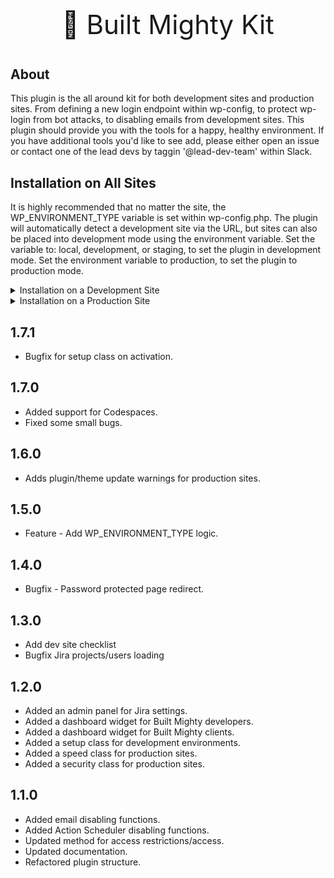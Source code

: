 <p align="center" style="font-size:42px !important;">🚀 Built Mighty Kit</p>

## About
This plugin is the all around kit for both development sites and production sites. From defining a new login endpoint within wp-config, to protect wp-login from bot attacks, to disabling emails from development sites. This plugin should provide you with the tools for a happy, healthy environment. If you have additional tools you'd like to see add, please either open an issue or contact one of the lead devs by taggin '@lead-dev-team' within Slack.

## Installation on All Sites
It is highly recommended that no matter the site, the WP_ENVIRONMENT_TYPE variable is set within wp-config.php. The plugin will automatically detect a development site via the URL, but sites can also be placed into development mode using the environment variable. Set the variable to: local, development, or staging, to set the plugin in development mode. Set the environment variable to production, to set the plugin to production mode.

<details>
  <summary>Installation on a Development Site</summary>
  
  ### What is a development site?
  Development sites are detected automatically by the plugin, by parsing whether or not the URL is a builtmighty.com or mightyrhino.net URL. Development sites can also be defined by setting WP_ENVIRONMENT_TYPE to either: local, development, or staging.

  If a development site is detected, the following takes place:

  1. On activation:
     * Disables external connections via WP_HTTP_BLOCK_EXTERNAL.
     * Disables indexing for SEO purposes.
     * Disables bad plugins within development environments.
     * Updates customer emails from user@email.com to user.RANDOMSTRING@builtmighty.com.
  2. While running, the plugin does the following:
     * Adds a dashboard development widget with: server data, GitHub repo data, as well as a list of any disabled plugins.
     * Disables the Action Scheduler.
     * Disables emails by setting the 'to' address to developers@builtmighty.com.
     * Disables access to the default WordPress admin when `BUILT_ENDPOINT` is set. Example: `define( 'BUILT_ENDPOINT', 'access' );`.
     * Disables access to WordPress, for non-logged in users when `BUILT_ACCESS` is set to true. Example: `define( 'BUILT_ACCESS', true );`.

  The plugin also does some other items, which it also does on production sites as well.

</details>

<details>
  <summary>Installation on a Production Site</summary>
  
  ### What is a production site?
  Production sites are any live, on the web, available sites for customers. For production sites, the plugin does the following:

  1. Access:
     * Disables access to the default WordPress admin when `BUILT_ENDPOINT` is set. Example: `define( 'BUILT_ENDPOINT', 'access' );`.
  2. While running, the plugin does the following:
     * Adds a dashboard development widget for Built Mighty developers with: server data, GitHub repo data, as well as a list of any disabled plugins.
     * Adds a notification warning a user to not update a plugin or theme. It does allow the user to continue with updating, but it also allows them to back out and stop the update.
     * Adds a dashboard widget for Built Mighty clients with: a welcome message, a Jira issue creation form, project manager contact form, and GitHub repo data. 
     * Adds some security enhancements like: diables XML-RPC, removes WordPress version numbers, removes specific login errors, and removes user enumeration.
     * Adds some speed enhancements like: dequeues emojis, updates heartbeat timing, updates post revisions, changes action scheduler retention period, and removes junk dashboard widgets.
  
</details>

## 1.7.1
* Bugfix for setup class on activation.

## 1.7.0
* Added support for Codespaces.
* Fixed some small bugs.

## 1.6.0
* Adds plugin/theme update warnings for production sites.

## 1.5.0
* Feature - Add WP_ENVIRONMENT_TYPE logic.

## 1.4.0
* Bugfix - Password protected page redirect.

## 1.3.0
* Add dev site checklist
* Bugfix Jira projects/users loading

## 1.2.0
* Added an admin panel for Jira settings.
* Added a dashboard widget for Built Mighty developers.
* Added a dashboard widget for Built Mighty clients.
* Added a setup class for development environments.
* Added a speed class for production sites.
* Added a security class for production sites.


## 1.1.0
* Added email disabling functions.
* Added Action Scheduler disabling functions.
* Updated method for access restrictions/access.
* Updated documentation.
* Refactored plugin structure.